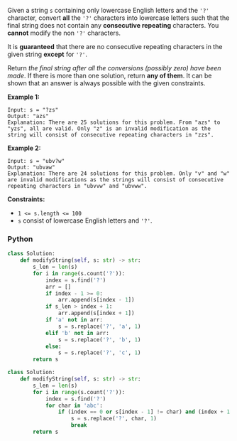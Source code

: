 Given a string  `s`  containing only lowercase English letters and the  `'?'`  character, convert  **all** the  `'?'`  characters into lowercase letters such that the final string does not contain any  **consecutive repeating** characters. You  **cannot** modify the non  `'?'`  characters.

It is  **guaranteed** that there are no consecutive repeating characters in the given string  **except** for  `'?'`.

Return  _the final string after all the conversions (possibly zero) have been made_. If there is more than one solution, return  **any of them**. It can be shown that an answer is always possible with the given constraints.

**Example 1:**
```
Input: s = "?zs"
Output: "azs"
Explanation: There are 25 solutions for this problem. From "azs" to "yzs", all are valid. Only "z" is an invalid modification as the string will consist of consecutive repeating characters in "zzs".
```

**Example 2:**
```
Input: s = "ubv?w"
Output: "ubvaw"
Explanation: There are 24 solutions for this problem. Only "v" and "w" are invalid modifications as the strings will consist of consecutive repeating characters in "ubvvw" and "ubvww".
```

**Constraints:**

-   `1 <= s.length <= 100`
-   `s`  consist of lowercase English letters and  `'?'`.


### Python
```python
class Solution:
    def modifyString(self, s: str) -> str:
        s_len = len(s)
        for i in range(s.count('?')):
            index = s.find('?')
            arr = []
            if index - 1 >= 0:
                arr.append(s[index - 1])
            if s_len > index + 1:
                arr.append(s[index + 1])
            if 'a' not in arr:
                s = s.replace('?', 'a', 1)
            elif 'b' not in arr:
                s = s.replace('?', 'b', 1)
            else:
                s = s.replace('?', 'c', 1)
        return s
```

```python
class Solution:
    def modifyString(self, s: str) -> str:
        s_len = len(s)
        for i in range(s.count('?')):
            index = s.find('?')
            for char in 'abc':
                if (index == 0 or s[index - 1] != char) and (index + 1 == s_len or s[index + 1] != char):
                    s = s.replace('?', char, 1)
                    break
        return s
```